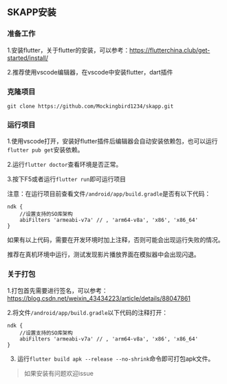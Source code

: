 ## SKAPP安装

### 准备工作

1.安装flutter，关于flutter的安装，可以参考：https://flutterchina.club/get-started/install/

2.推荐使用vscode编辑器，在vscode中安装flutter，dart插件

### 克隆项目

```
git clone https://github.com/Mockingbird1234/skapp.git
```

### 运行项目

1.使用vscode打开，安装好flutter插件后编辑器会自动安装依赖包，也可以运行```flutter pub get```安装依赖。

2.运行```flutter doctor```查看环境是否正常。

3.按下F5或者运行```flutter run```即可运行项目

注意：在运行项目前查看文件<code>/android/app/build.gradle</code>是否有以下代码：

```
ndk {
    //设置支持的SO库架构
    abiFilters 'armeabi-v7a' // , 'arm64-v8a', 'x86', 'x86_64'
}
```
如果有以上代码，需要在开发环境时加上注释，否则可能会出现运行失败的情况。

推荐在真机环境中运行，测试发现影片播放界面在模拟器中会出现闪退。


### 关于打包

1.打包首先需要进行签名，可以参考：https://blog.csdn.net/weixin_43434223/article/details/88047861

2.将文件<code>/android/app/build.gradle</code>以下代码的注释打开：

```
ndk {
    //设置支持的SO库架构
    abiFilters 'armeabi-v7a' // , 'arm64-v8a', 'x86', 'x86_64'
}
```

3. 运行```flutter build apk --release --no-shrink```命令即可打包apk文件。


> 如果安装有问题欢迎issue